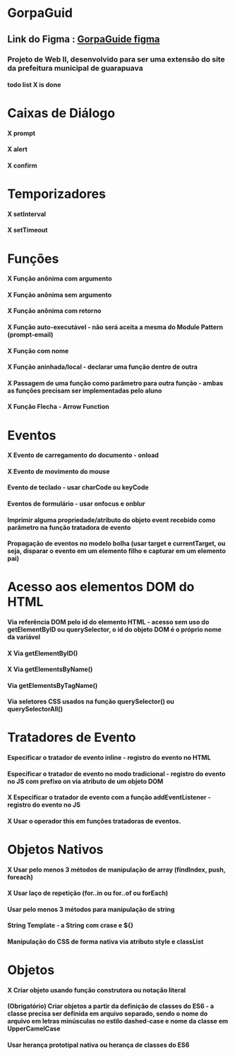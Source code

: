 # GorpaGuid

## Link do Figma : [GorpaGuide figma](https://www.figma.com/file/eQFerAb9PeLR1m7JgTbMwE/GropaGuide-DW2?node-id=0%3A1&t=gIRs7Hnw0uE4sPsQ-1)

### Projeto de Web II, desenvolvido para ser uma extensão do site da prefeitura municipal de guarapuava


#### todo list X is done

# Caixas de Diálogo
#### X prompt
#### X alert
#### X confirm
# Temporizadores
#### X setInterval
#### X setTimeout
# Funções
#### X Função anônima com argumento
#### X Função anônima sem argumento
#### X Função anônima com retorno
#### X Função auto-executável - não será aceita a mesma do Module Pattern (prompt-email)
#### X Função com nome
#### X Função aninhada/local - declarar uma função dentro de outra
#### X Passagem de uma função como parâmetro para outra função - ambas as funções precisam ser implementadas pelo aluno
#### X Função Flecha - Arrow Function

# Eventos
#### X Evento de carregamento do documento - onload
#### X Evento de movimento do mouse
#### Evento de teclado - usar charCode ou keyCode
#### Eventos de formulário - usar onfocus e onblur
#### Imprimir alguma propriedade/atributo do objeto event recebido como parâmetro na função tratadora de evento
#### Propagação de eventos no modelo bolha (usar target e currentTarget, ou seja, disparar o evento em um elemento filho e capturar em um elemento pai)

# Acesso aos elementos DOM do HTML
#### Via referência DOM pelo id do elemento HTML - acesso sem uso do getElementByID ou querySelector, o id do objeto DOM é o próprio nome da variável
#### X Via getElementByID()
#### X Via getElementsByName()
#### Via getElementsByTagName()
#### Via seletores CSS usados na função querySelector() ou querySelectorAll()
	
# Tratadores de Evento
#### Especificar o tratador de evento inline - registro do evento no HTML
#### Especificar o tratador de evento no modo tradicional - registro do evento no JS com prefixo on via atributo de um objeto DOM
#### X Especificar o tratador de evento com a função addEventListener - registro do evento no JS
#### X Usar o operador this em funções tratadoras de eventos.
	
# Objetos Nativos
#### X Usar pelo menos 3 métodos de manipulação de array (findIndex, push, foreach)
#### X Usar laço de repetição (for..in ou for..of ou forEach)
#### Usar pelo menos 3 métodos para manipulação de string
#### String Template - a String com crase e ${}
#### Manipulação do CSS de forma nativa via atributo style e classList

# Objetos
#### X Criar objeto usando função construtora ou notação literal
#### (Obrigatório) Criar objetos a partir da definição de classes do ES6 - a classe precisa ser definida em arquivo separado, sendo o nome do arquivo em letras minúsculas no estilo dashed-case e nome da classe em UpperCamelCase
#### Usar herança prototipal nativa ou herança de classes do ES6

